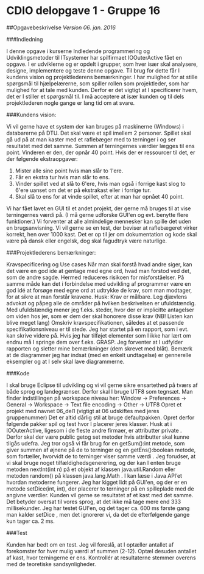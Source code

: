 # CDIO delopgave 1 - Gruppe 16

##Opgavebeskrivelse 
*Version 06. jan. 2016*

###Indledning

I denne opgave i kurserne Indledende programmering og Udviklingsmetoder til ITsystemer
har spilfirmaet IOOuterActive fået en opgave. I er udviklerne og er opdelt i grupper, som hver især skal
analysere, designe, implementere og teste denne opgave. Til brug for dette får I kundens vision og
projektlederens bemærkninger. I har mulighed for at stille spørgsmål til hjælpelærerne, som spiller
rollen som projektleder, som har mulighed for at tale med kunden. Derfor er det vigtigt at I
specificerer hvem, det er I stiller et spørgsmål til. I må acceptere at især kunden og til dels
projektlederen nogle gange er lang tid om at svare.

###Kundens vision:

Vi vil gerne have et system der kan bruges på maskinerne (Windows) i databarerne på DTU. Det skal
være et spil imellem 2 personer. Spillet skal gå ud på at man kaster med et raflebæger med to
terninger i og ser resultatet med det samme. Summen af terningernes værdier lægges til ens point.
Vinderen er den, der opnår 40 point. Hvis der er ressourcer til det, er der følgende ekstraopgaver:

1. Mister alle sine point hvis man slår to 1'ere.
2. Får en ekstra tur hvis man slår to ens.
3. Vinder spillet ved at slå to 6'ere, hvis man også i forrige kast slog to 6'ere uanset om
   det er på ekstrakast eller i forrige tur.
4. Skal slå to ens for at vinde spillet, efter at man har opnået 40 point.

Vi har fået lavet en GUI til et andet projekt, der gerne må bruges til at vise terningernes værdi på. (I
må gerne udforske GUI'en og evt. benytte flere funktioner.)
Vi forventer at alle almindelige mennesker kan spille det uden en brugsanvisning.
Vi vil gerne se en test, der beviser at raflebægeret virker korrekt, hen over 1000 kast.
Det er op til jer om dokumentation og kode skal være på dansk eller engelsk, dog skal fagudtryk
være naturlige.

###Projektlederens bemærkninger:

Kravspecificering og Use cases
Når man skal forstå hvad andre siger, kan det være en god ide at gentage med egne ord, hvad man
forstod ved det, som de andre sagde. Hermed reduceres risikoen for misforståelser. På samme
måde kan det i forbindelse med udvikling af programmer være en god idé at forsøge med egne ord
at udtrykke de krav, som man modtager, for at sikre at man forstår kravene.
Husk: Krav er målbare.
Leg djævlens advokat og påpeg alle de områder på hvilken beskrivelsen er ufuldstændig. Med
ufuldstændig mener jeg f.eks. steder, hvor der er implicitte antagelser om viden hos jer, som er
dem der skal honorere disse krav (NB! Listen kan blive meget lang)
Omskriv kravspecifikationen, således at et passende specifikationsniveau er til stede.
Jeg har startet på en rapport, som i evt. kan skrive videre på. Hvis jeg har tilføjet elementer som I
ikke har lært om endnu må I springe dem over f.eks. GRASP.
Jeg forventer at I udfylder rapporten og sletter mine bemærkninger (dem skrevet med blåt).
Bemærk at de diagrammer jeg har indsat (med en enkelt undtagelse) er gennerelle eksempler og at
I selv skal lave diagrammerne.

###Kode

I skal bruge Eclipse til udvikling og vi vil gerne sikre ensartethed på tværs af både sprog og
landegrænser. Derfor skal I bruge UTF8
som tegnsæt. Man finder indstillingen på workspace
niveau her:
Window → Preferences → General → Workspace → Text file encoding → Other → UTF8
Opret et projekt med navnet 06_del1 (vigtigt at 06 udskiftes med jeres gruppenummer)
Det er altid dårlig stil at bruge defaultpakken.
Opret derfor følgende pakker spil og test
hvor I placerer jeres klasser.
Husk at i IOOuterActive, ligesom i de fleste andre firmaer, er attributter private . Derfor skal
der være public getog
set metoder hvis attributter skal kunne tilgås udefra. Jeg tror også vi
får brug for en getSum():int metode, som giver summen af øjnene på de to terninger og en
getEns():boolean metode, som fortæller, hvorvidt de to terninger viser samme værdi .
Jeg forudser, at vi skal bruge noget tilfældighedsgenerering, og der kan I enten bruge metoden
nextInt(int n) på et objekt af klassen java.util.Random eller metoden random()
på klassen java.lang.Math . I kan læse i Java API’et hvordan metoderne fungerer.
Jeg har kigget lidt på GUI'en, og der er en metode setDice(int, int), der placerer to
terninger på en spilleplade med de angivne værdier.
Kunden vil gerne se resultatet af et kast med det samme. Det betyder oversat til vores sprog, at det
ikke må tage mere end 333 millisekunder. Jeg har testet GUI'en, og det tager ca. 600 ms første
gang man kalder setDice , men det ignorerer vi, da det de efterfølgende gange kun tager ca. 2
ms.

###Test

Kunden har bedt om en test. Jeg vil foreslå, at I optæller antallet af forekomster for hver mulig
værdi af summen (2-12).
Optæl desuden antallet af kast, hvor terningerne er ens. Kontrollér at
resultaterne stemmer overens med de teoretiske sandsynligheder.



